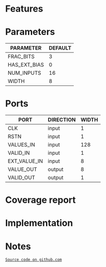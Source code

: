 # Features

# Parameters
| PARAMETER | DEFAULT |
|-|-|
| FRAC_BITS | 3 |
| HAS_EXT_BIAS | 0 |
| NUM_INPUTS | 16 |
| WIDTH | 8 |

# Ports
| PORT | DIRECTION | WIDTH |
|-|-|-|
| CLK | input | 1 |
| RSTN | input | 1 |
| VALUES_IN | input | 128 |
| VALID_IN | input | 1 |
| EXT_VALUE_IN | input | 8 |
| VALUE_OUT | output | 8 |
| VALID_OUT | output | 1 |

# Coverage report

# Implementation

# Notes
[`Source code on github.com`](https://github.com/scorbetta/rdnv/tree/main/tatooine/library/syn/FIXED_POINT_ACC/rtl)
